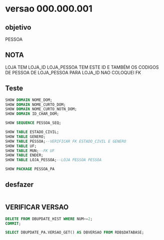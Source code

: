 # versao 000.000.001

## objetivo

PESSOA

## NOTA

LOJA TEM LOJA_ID
LOJA_PESSOA TEM ESTE ID E TAMBÉM OS CODIGOS DE PESSOA
DE LOJA_PESSOA PARA LOJA_ID NAO COLOQUEI FK

## Teste

```SQL
SHOW DOMAIN NOME_DOM;
SHOW DOMAIN NOME_CURTO_DOM;
SHOW DOMAIN NOME_CURTO_NOTN_DOM;
SHOW DOMAIN ID_CHAR_DOM;

SHOW SEQUENCE PESSOA_SEQ;

SHOW TABLE ESTADO_CIVIL;
SHOW TABLE GENERO;
SHOW TABLE PESSOA;--VERIFICAR FK ESTADO_CIVIL E GENERO
SHOW TABLE UF;
SHOW TABLE MUN;--FK UF
SHOW TABLE ENDER;
SHOW TABLE LOJA_PESSOA;--LOJA PESSOA PESSOA

SHOW PACKAGE PESSOA_PA

```

## desfazer

```SQL
```

## VERIFICAR VERSAO

```SQL
DELETE FROM DBUPDATE_HIST WHERE NUM>=2;
COMMIT;

SELECT DBUPDATE_PA.VERSAO_GET() AS DBVERSAO FROM RDB$DATABASE;

```
